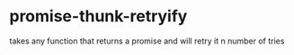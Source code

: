 # promise-thunk-retryify
takes any function that returns a promise and will retry it n number of tries
